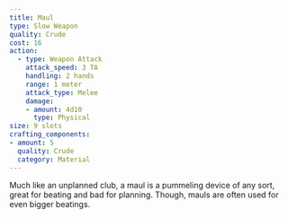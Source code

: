 ```yaml
---
title: Maul
type: Slow Weapon
quality: Crude
cost: 16
action:
  - type: Weapon Attack
    attack_speed: 3 TA
    handling: 2 hands
    range: 1 meter
    attack_type: Melee 
    damage:
    - amount: 4d10
      type: Physical
size: 9 slots
crafting_components: 
- amount: 5
  quality: Crude
  category: Material
---
```

Much like an unplanned club, a maul is a pummeling device of any sort, great for beating and bad for planning. Though, mauls are often used for even bigger beatings.